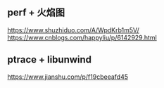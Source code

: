 ## perf + 火焰图

https://www.shuzhiduo.com/A/WpdKrb1m5V/
https://www.cnblogs.com/happyliu/p/6142929.html

## ptrace + libunwind

https://www.jianshu.com/p/f19cbeeafd45